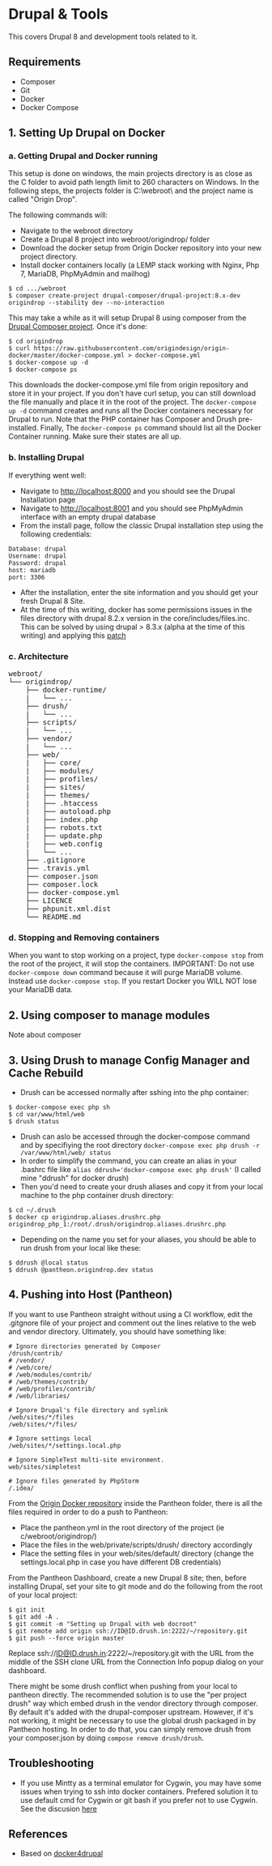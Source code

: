 # Drupal & Tools

This covers Drupal 8 and development tools related to it.

## Requirements
- Composer
- Git
- Docker
- Docker Compose

## 1. Setting Up Drupal on Docker

### a. Getting Drupal and Docker running

This setup is done on windows, the main projects directory is as close as the C folder to avoid path length limit to 260 characters on Windows. In the following steps, the projects folder is C:\webroot\ and the project name is called "Origin Drop".

The following commands will:

- Navigate to the webroot directory
- Create a Drupal 8 project into webroot/origindrop/ folder
- Download the docker setup from Origin Docker repository into your new project directory.
- Install docker containers locally (a LEMP stack working with Nginx, Php 7, MariaDB, PhpMyAdmin and mailhog)
```shell
$ cd .../webroot
$ composer create-project drupal-composer/drupal-project:8.x-dev origindrop --stability dev --no-interaction
```
This may take a while as it will setup Drupal 8 using composer from the [Drupal Composer project](https://github.com/drupal-composer/drupal-project). Once it's done:
```shell
$ cd origindrop
$ curl https://raw.githubusercontent.com/origindesign/origin-docker/master/docker-compose.yml > docker-compose.yml
$ docker-compose up -d
$ docker-compose ps
```
This downloads the docker-compose.yml file from origin repository and store it in your project. If you don't have curl setup, you can still download the file manually and place it in the root of the project.  The `docker-compose up -d` command creates and runs all the Docker containers necessary for Drupal to run. Note that the PHP container has Composer and Drush pre-installed. Finally, The `docker-compose ps` command should list all the Docker Container running. Make sure their states are all up.

### b. Installing Drupal

If everything went well:

- Navigate to <http://localhost:8000> and you should see the Drupal Installation page
- Navigate to <http://localhost:8001> and you should see PhpMyAdmin interface with an empty drupal database
- From the install page, follow the classic Drupal installation step using the following credentials:
```
Database: drupal
Username: drupal
Password: drupal
host: mariadb
port: 3306
```
- After the installation, enter the site information and you should get your fresh Drupal 8 Site.
- At the time of this writing, docker has some permissions issues in the files directory with drupal 8.2.x version in the core/includes/files.inc. This can be solved by using drupal > 8.3.x (alpha at the time of this writing) and applying this [patch](https://www.drupal.org/node/944582)

### c. Architecture
<pre>
webroot/
└── origindrop/
    ├── docker-runtime/
    |   └── ...
    ├── drush/
    |   └── ...
    ├── scripts/
    |   └── ...
    ├── vendor/
    |   └── ...
    ├── web/
    |   ├── core/
    |   ├── modules/
    |   ├── profiles/
    |   ├── sites/
    |   ├── themes/
    |   ├── .htaccess
    |   ├── autoload.php
    |   ├── index.php
    |   ├── robots.txt
    |   ├── update.php
    |   ├── web.config
    |   └── ...
    ├── .gitignore
    ├── .travis.yml
    ├── composer.json
    ├── composer.lock
    ├── docker-compose.yml
    ├── LICENCE
    ├── phpunit.xml.dist
    └── README.md
</pre>

### d. Stopping and Removing containers

When you want to stop working on a project, type `docker-compose stop` from the root of the project, it will stop the containers.
IMPORTANT: Do not use `docker-compose down` command because it will purge MariaDB volume. Instead use `docker-compose stop`. If you restart Docker you WILL NOT lose your MariaDB data. 

## 2. Using composer to manage modules

Note about composer

## 3. Using Drush to manage Config Manager and Cache Rebuild

- Drush can be accessed normally after sshing into the php container:
```shell
$ docker-compose exec php sh
$ cd var/www/html/web
$ drush status
```
- Drush can aslo be accessed through the docker-compose command and by specifiying the root directory `docker-compose exec php drush -r /var/www/html/web/ status`
- In order to simplify the command, you can create an alias in your .bashrc file like `alias ddrush='docker-compose exec php drush'` (I called mine "ddrush" for docker drush)
- Then you'd need to create your drush aliases and copy it from your local machine to the php container drush directory:
```shell
$ cd ~/.drush
$ docker cp origindrop.aliases.drushrc.php origindrop_php_1:/root/.drush/origindrop.aliases.drushrc.php
```
- Depending on the name you set for your aliases, you should be able to run drush from your local like these:
```shell
$ ddrush @local status 
$ ddrush @pantheon.origindrop.dev status 
```


## 4. Pushing into Host (Pantheon)

If you want to use Pantheon straight without using a CI workflow, edit the .gitgnore file of your project and comment out the lines relative to the web and vendor directory. Ultimately, you should have something like:
```
# Ignore directories generated by Composer
/drush/contrib/
# /vendor/
# /web/core/
# /web/modules/contrib/
# /web/themes/contrib/
# /web/profiles/contrib/
# /web/libraries/

# Ignore Drupal's file directory and symlink
/web/sites/*/files
/web/sites/*/files/

# Ignore settings local
/web/sites/*/settings.local.php

# Ignore SimpleTest multi-site environment.
web/sites/simpletest

# Ignore files generated by PhpStorm
/.idea/
```
From the [Origin Docker repository](https://github.com/origindesign/origin-docker) inside the Pantheon folder, there is all the files required in order to do a push to Pantheon:

- Place the pantheon.yml in the root directory of the project (ie c/webroot/origindrop/)
- Place the files in the web/private/scripts/drush/ directory accordingly
- Place the setting files in your web/sites/default/ directory (change the settings.local.php in case you have different DB credentials)

From the Pantheon Dashboard, create a new Drupal 8 site; then, before installing Drupal, set your site to git mode and do the following from the root of your local project:
```shell
$ git init
$ git add -A .
$ git commit -m "Setting up Drupal with web docroot"
$ git remote add origin ssh://ID@ID.drush.in:2222/~/repository.git
$ git push --force origin master
```
Replace ssh://ID@ID.drush.in:2222/~/repository.git with the URL from the middle of the SSH clone URL from the Connection Info popup dialog on your dashboard.

There might be some drush conflict when pushing from your local to pantheon directly. The recommended solution is to use the "per project drush" way which embed drush in the vendor directory through composer. By default it's added with the drupal-composer upstream. However, if it's not working, it might be necessary to use the global drush packaged in by Pantheon hosting. In order to do that, you can simply remove drush from your composer.json by doing `compose remove drush/drush`.

## Troubleshooting
- If you use Mintty as a terminal emulator for Cygwin, you may have some issues when trying to ssh into docker containers. Prefered solution it to use default cmd for Cygwin or git bash if you prefer not to use Cygwin. See the discusion [here](https://github.com/docker/docker/pull/22956)

## References
- Based on [docker4drupal](https://github.com/Wodby/docker4drupal)


